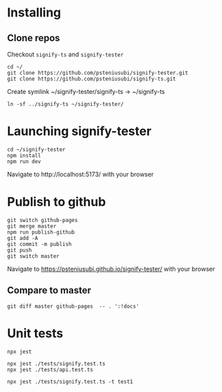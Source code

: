 # Installing

## Clone repos

Checkout `signify-ts` and `signify-tester`

```
cd ~/
git clone https://github.com/psteniusubi/signify-tester.git
git clone https://github.com/psteniusubi/signify-ts.git 
```

Create symlink ~/signify-tester/signify-ts -> ~/signify-ts

```
ln -sf ../signify-ts ~/signify-tester/
```

# Launching signify-tester

```
cd ~/signify-tester
npm install
npm run dev
```

Navigate to http://localhost:5173/ with your browser

# Publish to github

```
git switch github-pages
git merge master
npm run publish-github
git add -A
git commit -m publish
git push
git switch master
```

Navigate to https://psteniusubi.github.io/signify-tester/ with your browser

## Compare to master

```
git diff master github-pages  -- . ':!docs'
```

# Unit tests

```
npx jest
```

```
npx jest ./tests/signify.test.ts
npx jest ./tests/api.test.ts
```

```
npx jest ./tests/signify.test.ts -t test1
```
